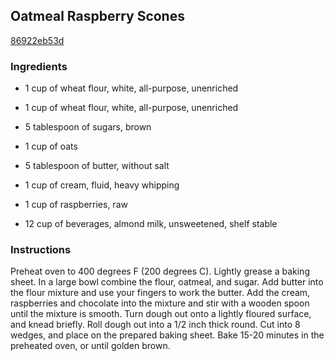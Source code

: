 ## Oatmeal Raspberry Scones

[86922eb53d](http://www.food.com/recipe/oatmeal-raspberry-scones-474632)

### Ingredients

 - 1 cup of wheat flour, white, all-purpose, unenriched

 - 1 cup of wheat flour, white, all-purpose, unenriched

 - 5 tablespoon of sugars, brown

 - 1 cup of oats

 - 5 tablespoon of butter, without salt

 - 1 cup of cream, fluid, heavy whipping

 - 1 cup of raspberries, raw

 - 12 cup of beverages, almond milk, unsweetened, shelf stable

### Instructions

Preheat oven to 400 degrees F (200 degrees C). Lightly grease a baking sheet. In a large bowl combine the flour, oatmeal, and sugar. Add butter into the flour mixture and use your fingers to work the butter. Add the cream, raspberries and chocolate into the mixture and stir with a wooden spoon until the mixture is smooth. Turn dough out onto a lightly floured surface, and knead briefly. Roll dough out into a 1/2 inch thick round. Cut into 8 wedges, and place on the prepared baking sheet. Bake 15-20 minutes in the preheated oven, or until golden brown.